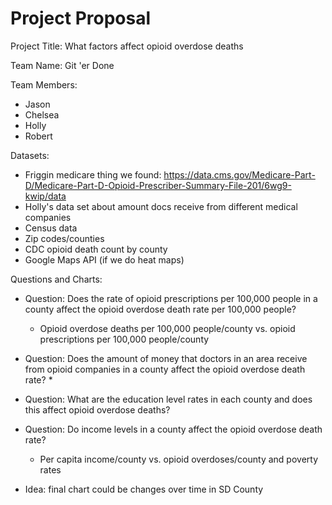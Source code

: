 # Project Proposal
Project Title: What factors affect opioid overdose deaths

Team Name: Git 'er Done

Team Members:
* Jason
* Chelsea
* Holly
* Robert

Datasets: 
* Friggin medicare thing we found: https://data.cms.gov/Medicare-Part-D/Medicare-Part-D-Opioid-Prescriber-Summary-File-201/6wg9-kwip/data
* Holly's data set about amount docs receive from different medical companies
* Census data
* Zip codes/counties 
* CDC opioid death count by county
* Google Maps API (if we do heat maps)

Questions and Charts:
* Question: Does the rate of opioid prescriptions per 100,000 people in a county affect the opioid overdose death rate per 100,000 people?
    * Opioid overdose deaths per 100,000 people/county vs. opioid prescriptions per 100,000 people/county
* Question: Does the amount of money that doctors in an area receive from opioid companies in a county affect the opioid overdose death rate?
    * 
* Question: What are the education level rates in each county and does this affect opioid overdose deaths?
* Question: Do income levels in a county affect the opioid overdose death rate?
    * Per capita income/county vs. opioid overdoses/county and poverty rates


* Idea: final chart could be changes over time in SD County
